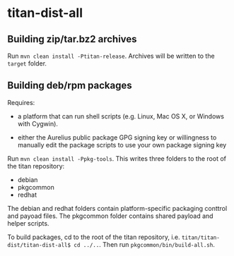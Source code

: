 
titan-dist-all
==============

Building zip/tar.bz2 archives
-----------------------------

Run `mvn clean install -Ptitan-release`.  Archives will be written to
the `target` folder.

Building deb/rpm packages
-------------------------

Requires:

* a platform that can run shell scripts (e.g. Linux, Mac OS X, or
  Windows with Cygwin).

* either the Aurelius public package GPG signing key or willingness to
  manually edit the package scripts to use your own package signing
  key

Run `mvn clean install -Ppkg-tools`.  This writes three folders to the
root of the titan repository:

* debian
* pkgcommon
* redhat

The debian and redhat folders contain platform-specific packaging
conttrol and payoad files.  The pkgcommon folder contains shared
payload and helper scripts.

To build packages, cd to the root of the titan repository,
i.e. `titan/titan-dist/titan-dist-all$ cd ../..`.  Then run
`pkgcommon/bin/build-all.sh`.

